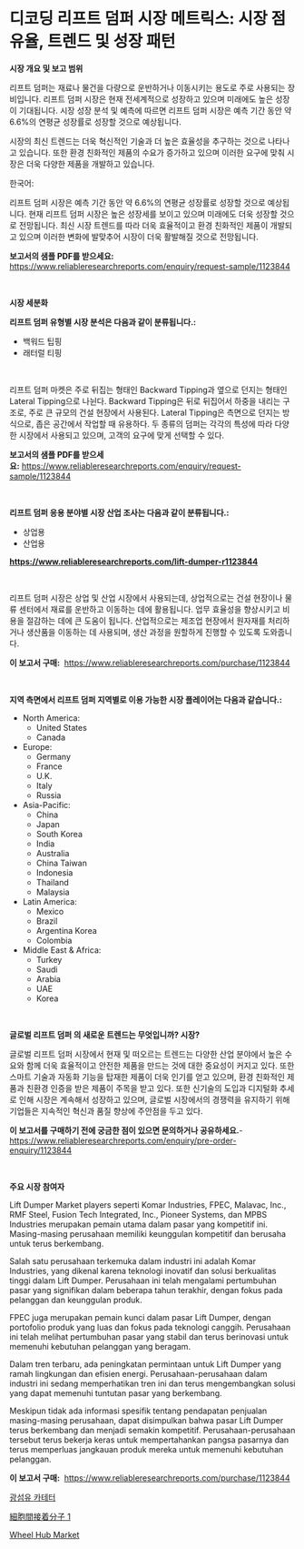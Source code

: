 <p><h1>디코딩 리프트 덤퍼 시장 메트릭스: 시장 점유율, 트렌드 및 성장 패턴</h1></p><p><strong>시장 개요 및 보고 범위</strong></p>
<p><p>리프트 덤퍼는 재료나 물건을 다량으로 운반하거나 이동시키는 용도로 주로 사용되는 장비입니다. 리프트 덤퍼 시장은 현재 전세계적으로 성장하고 있으며 미래에도 높은 성장이 기대됩니다. 시장 성장 분석 및 예측에 따르면 리프트 덤퍼 시장은 예측 기간 동안 약 6.6%의 연평균 성장률로 성장할 것으로 예상됩니다. </p><p>시장의 최신 트렌드는 더욱 혁신적인 기술과 더 높은 효율성을 추구하는 것으로 나타나고 있습니다. 또한 환경 친화적인 제품의 수요가 증가하고 있으며 이러한 요구에 맞춰 시장은 더욱 다양한 제품을 개발하고 있습니다.</p><p>한국어:</p><p>리프트 덤퍼 시장은 예측 기간 동안 약 6.6%의 연평균 성장률로 성장할 것으로 예상됩니다. 현재 리프트 덤퍼 시장은 높은 성장세를 보이고 있으며 미래에도 더욱 성장할 것으로 전망됩니다. 최신 시장 트렌드를 따라 더욱 효율적이고 환경 친화적인 제품이 개발되고 있으며 이러한 변화에 발맞추어 시장이 더욱 활발해질 것으로 전망됩니다.</p></p>
<p><strong>보고서의 샘플 PDF를 받으세요:</strong> <a href="https://www.reliableresearchreports.com/enquiry/request-sample/1123844">https://www.reliableresearchreports.com/enquiry/request-sample/1123844</a></p>
<p>&nbsp;</p>
<p><strong>시장 세분화</strong></p>
<p><strong>리프트 덤퍼 유형별 시장 분석은 다음과 같이 분류됩니다.:</strong></p>
<p><ul><li>백워드 팁핑</li><li>래터럴 티핑</li></ul></p>
<p>&nbsp;</p>
<p><p>리프트 덤퍼 마켓은 주로 뒤집는 형태인 Backward Tipping과 옆으로 던지는 형태인 Lateral Tipping으로 나뉜다. Backward Tipping은 뒤로 뒤집어서 하중을 내리는 구조로, 주로 큰 규모의 건설 현장에서 사용된다. Lateral Tipping은 측면으로 던지는 방식으로, 좁은 공간에서 작업할 때 유용하다. 두 종류의 덤퍼는 각각의 특성에 따라 다양한 시장에서 사용되고 있으며, 고객의 요구에 맞게 선택할 수 있다.</p></p>
<p><strong>보고서의 샘플 PDF를 받으세요:</strong>&nbsp;<a href="https://www.reliableresearchreports.com/enquiry/request-sample/1123844">https://www.reliableresearchreports.com/enquiry/request-sample/1123844</a></p>
<p>&nbsp;</p>
<p><strong> 리프트 덤퍼 응용 분야별 시장 산업 조사는 다음과 같이 분류됩니다.:</strong></p>
<p><ul><li>상업용</li><li>산업용</li></ul></p>
<p><strong><a href="https://www.reliableresearchreports.com/lift-dumper-r1123844">https://www.reliableresearchreports.com/lift-dumper-r1123844</a></strong></p>
<p>&nbsp;</p>
<p><p>리프트 덤퍼 시장은 상업 및 산업 시장에서 사용되는데, 상업적으로는 건설 현장이나 물류 센터에서 재료를 운반하고 이동하는 데에 활용됩니다. 업무 효율성을 향상시키고 비용을 절감하는 데에 큰 도움이 됩니다. 산업적으로는 제조업 현장에서 원자재를 처리하거나 생산품을 이동하는 데 사용되며, 생산 과정을 원할하게 진행할 수 있도록 도와줍니다.</p></p>
<p><strong>이 보고서 구매:</strong>&nbsp; <a href="https://www.reliableresearchreports.com/purchase/1123844">https://www.reliableresearchreports.com/purchase/1123844</a></p>
<p>&nbsp;</p>
<p><strong>지역 측면에서 리프트 덤퍼 지역별로 이용 가능한 시장 플레이어는 다음과 같습니다.:</strong></p>
<p><ul>
    <li>
        North America:
        <ul>
            <li>United States</li>
            <li>Canada</li>
        </ul>
    </li>
    <li>
        Europe:
        <ul>
            <li>Germany</li>
            <li>France</li>
            <li>U.K.</li>
            <li>Italy</li>
            <li>Russia</li>
        </ul>
    </li>
    <li>
        Asia-Pacific:
        <ul>
            <li>China</li>
            <li>Japan</li>
            <li>South Korea</li>
            <li>India</li>
            <li>Australia</li>
            <li>China Taiwan</li>
            <li>Indonesia</li>
            <li>Thailand</li>
            <li>Malaysia</li>
        </ul>
    </li>
    <li>
        Latin America:
        <ul>
            <li>Mexico</li>
            <li>Brazil</li>
            <li>Argentina Korea</li>
            <li>Colombia</li>
        </ul>
    </li>
    <li>
        Middle East & Africa:
        <ul>
            <li>Turkey</li>
            <li>Saudi</li>
            <li>Arabia</li>
            <li>UAE</li>
            <li>Korea</li>
        </ul>
    </li>
    </ul></p>
<p>&nbsp;</p>
<p><strong>글로벌 리프트 덤퍼 의 새로운 트렌드는 무엇입니까? 시장?</strong></p>
<p><p>글로벌 리프트 덤퍼 시장에서 현재 및 떠오르는 트렌드는 다양한 산업 분야에서 높은 수요와 함께 더욱 효율적이고 안전한 제품을 만드는 것에 대한 중요성이 커지고 있다. 또한 스마트 기술과 자동화 기능을 탑재한 제품이 더욱 인기를 얻고 있으며, 환경 친화적인 제품과 친환경 인증을 받은 제품이 주목을 받고 있다. 또한 신기술의 도입과 디지털화 추세로 인해 시장은 계속해서 성장하고 있으며, 글로벌 시장에서의 경쟁력을 유지하기 위해 기업들은 지속적인 혁신과 품질 향상에 주안점을 두고 있다.</p></p>
<p><strong>이 보고서를 구매하기 전에 궁금한 점이 있으면 문의하거나 공유하세요.</strong>- <a href="https://www.reliableresearchreports.com/enquiry/pre-order-enquiry/1123844">https://www.reliableresearchreports.com/enquiry/pre-order-enquiry/1123844</a></p>
<p>&nbsp;</p>
<p><strong>주요 시장 참여자</strong></p>
<p><p>Lift Dumper Market players seperti Komar Industries, FPEC, Malavac, Inc., RMF Steel, Fusion Tech Integrated, Inc., Pioneer Systems, dan MPBS Industries merupakan pemain utama dalam pasar yang kompetitif ini. Masing-masing perusahaan memiliki keunggulan kompetitif dan berusaha untuk terus berkembang.</p><p>Salah satu perusahaan terkemuka dalam industri ini adalah Komar Industries, yang dikenal karena teknologi inovatif dan solusi berkualitas tinggi dalam Lift Dumper. Perusahaan ini telah mengalami pertumbuhan pasar yang signifikan dalam beberapa tahun terakhir, dengan fokus pada pelanggan dan keunggulan produk.</p><p>FPEC juga merupakan pemain kunci dalam pasar Lift Dumper, dengan portofolio produk yang luas dan fokus pada teknologi canggih. Perusahaan ini telah melihat pertumbuhan pasar yang stabil dan terus berinovasi untuk memenuhi kebutuhan pelanggan yang beragam.</p><p>Dalam tren terbaru, ada peningkatan permintaan untuk Lift Dumper yang ramah lingkungan dan efisien energi. Perusahaan-perusahaan dalam industri ini sedang memperhatikan tren ini dan terus mengembangkan solusi yang dapat memenuhi tuntutan pasar yang berkembang.</p><p>Meskipun tidak ada informasi spesifik tentang pendapatan penjualan masing-masing perusahaan, dapat disimpulkan bahwa pasar Lift Dumper terus berkembang dan menjadi semakin kompetitif. Perusahaan-perusahaan tersebut terus bekerja keras untuk mempertahankan pangsa pasarnya dan terus memperluas jangkauan produk mereka untuk memenuhi kebutuhan pelanggan.</p></p>
<p><strong>이 보고서 구매:</strong>&nbsp;&nbsp;<a href="https://www.reliableresearchreports.com/purchase/1123844">https://www.reliableresearchreports.com/purchase/1123844</a></p>
<p><p><a href="https://medium.com/@kirby6567566/2024%EB%85%84%EB%B6%80%ED%84%B0-2031%EB%85%84%EA%B9%8C%EC%A7%80%EC%9D%98-%EC%8B%9C%EC%9E%A5-%EB%B6%84%EC%84%9D-%EB%B0%8F-%EA%B7%9C%EB%AA%A8-%EC%98%88%EC%B8%A1%EB%90%9C-%EA%B4%91%EC%84%AC%EC%9C%A0-%EC%B9%B4%ED%85%8C%ED%84%B0-%EC%8B%9C%EC%9E%A5-897e6626e3d1">광섬유 카테터</a></p><p><a href="https://medium.com/@aaronanfotrrd897367/%E7%B4%B0%E8%83%9E%E9%96%93%E6%8E%A5%E7%9D%80%E5%88%86%E5%AD%901%E5%B8%82%E5%A0%B4%E3%81%AE%E5%88%86%E6%9E%90-%E3%82%B0%E3%83%AD%E3%83%BC%E3%83%90%E3%83%AB%E7%94%A3%E6%A5%AD%E3%81%AE%E8%A6%8B%E9%80%9A%E3%81%97%E3%81%A8%E4%BA%88%E6%B8%AC-2024%E5%B9%B4%E3%81%8B%E3%82%892031%E5%B9%B4-ccfbe28213c6">細胞間接着分子 1</a></p><p><a href="https://medium.com/@xkaywildex/wheel-hub-market-size-market-outlook-and-market-forecast-2024-to-2031-504dfaab7f09">Wheel Hub Market</a></p></p>